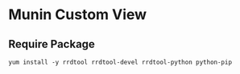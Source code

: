 
# Munin Custom View

## Require Package

```
yum install -y rrdtool rrdtool-devel rrdtool-python python-pip
```
